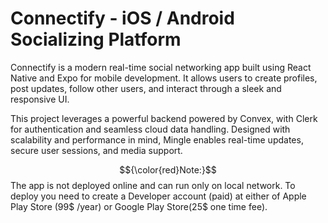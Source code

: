 # Connectify - iOS / Android Socializing Platform


Connectify is a modern real-time social networking app built using React Native and Expo for mobile development. It allows users to create profiles, post updates, follow other users, and interact through a sleek and responsive UI.

This project leverages a powerful backend powered by Convex, with Clerk for authentication and seamless cloud data handling. Designed with scalability and performance in mind, Mingle enables real-time updates, secure user sessions, and media support.

$${\color{red}Note:}$$ The app is not deployed online and can run only on local network. To deploy you need to create a Developer account (paid) at either of Apple Play Store (99$ /year) or Google Play Store(25$ one time fee).
